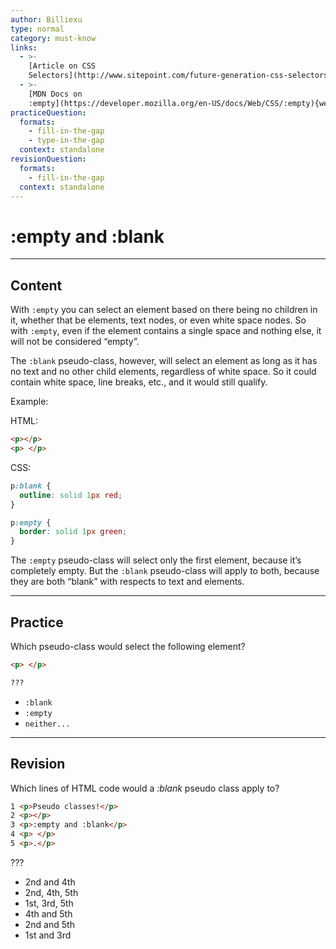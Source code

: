 ```yaml
---
author: Billiexu
type: normal
category: must-know
links:
  - >-
    [Article on CSS
    Selectors](http://www.sitepoint.com/future-generation-css-selectors-level-4/){website}
  - >-
    [MDN Docs on
    :empty](https://developer.mozilla.org/en-US/docs/Web/CSS/:empty){website}
practiceQuestion:
  formats:
    - fill-in-the-gap
    - type-in-the-gap
  context: standalone
revisionQuestion:
  formats:
    - fill-in-the-gap
  context: standalone
---
```


# :empty and :blank


---

## Content

With `:empty` you can select an element based on there being no children in it, whether that be elements, text nodes, or even white space nodes. So with `:empty`, even if the element contains a single space and nothing else, it will not be considered “empty”.

The `:blank` pseudo-class, however, will select an element as long as it has no text and no other child elements, regardless of white space. So it could contain white space, line breaks, etc., and it would still qualify.

Example:

HTML:

```html
<p></p>
<p> </p>

```

CSS:

```css
p:blank {
  outline: solid 1px red;
}

p:empty {
  border: solid 1px green;
}

```

The `:empty` pseudo-class will select only the first element, because it’s completely empty. But the `:blank` pseudo-class will apply to both, because they are both “blank” with respects to text and elements.


---

## Practice

Which pseudo-class would select the following element?

```html
<p> </p>
```

```css
???
```

- `:blank`
- `:empty`
- `neither...`


---

## Revision

Which lines of HTML code would a *:blank* pseudo class apply to?

```html
1 <p>Pseudo classes!</p>
2 <p></p>
3 <p>:empty and :blank</p>
4 <p> </p>
5 <p>.</p>
```

???

- 2nd and 4th
- 2nd, 4th, 5th
- 1st, 3rd, 5th
- 4th and 5th
- 2nd and 5th
- 1st and 3rd
